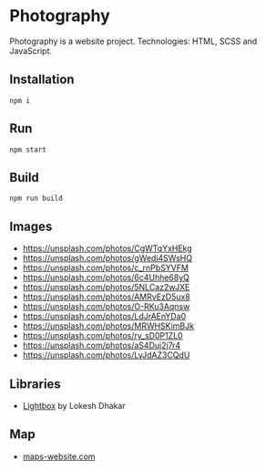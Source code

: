 # Photography

Photography is a website project. Technologies: HTML, SCSS and JavaScript.

## Installation

```
npm i
```

## Run

```
npm start
```

## Build

```
npm run build
```

## Images

- https://unsplash.com/photos/CgWTqYxHEkg <br>
- https://unsplash.com/photos/gWedi4SWsHQ <br>
- https://unsplash.com/photos/c_rnPbSYVFM <br>
- https://unsplash.com/photos/6c4Uhhe68yQ <br>
- https://unsplash.com/photos/5NLCaz2wJXE <br>
- https://unsplash.com/photos/AMRvEzD5ux8 <br>
- https://unsplash.com/photos/O-RKu3Aqnsw <br>
- https://unsplash.com/photos/LdJrAEnYDa0 <br>
- https://unsplash.com/photos/MRWHSKimBJk <br>
- https://unsplash.com/photos/ry_sD0P1ZL0 <br>
- https://unsplash.com/photos/aS4Duj2j7r4 <br>
- https://unsplash.com/photos/LyJdAZ3CQdU

## Libraries

- [Lightbox](https://lokeshdhakar.com/projects/lightbox2/#options) by Lokesh Dhakar

## Map

- [maps-website.com](https://maps-website.com/)
